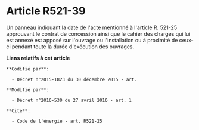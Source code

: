# Article R521-39

Un panneau indiquant la date de l'acte mentionné à l'article R. 521-25 approuvant le contrat de concession ainsi que le
cahier des charges qui lui est annexé est apposé sur l'ouvrage ou l'installation ou à proximité de ceux-ci pendant toute la
durée d'exécution des ouvrages.

**Liens relatifs à cet article**

	**Codifié par**:

	  - Décret n°2015-1823 du 30 décembre 2015 - art.

	**Modifié par**:

	  - Décret n°2016-530 du 27 avril 2016 - art. 1

	**Cite**:

	  - Code de l'énergie - art. R521-25
